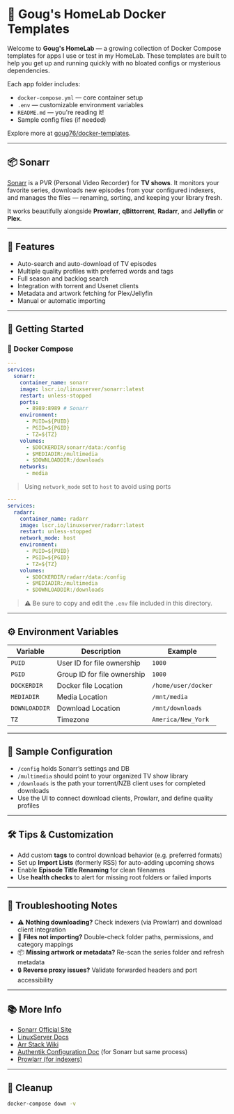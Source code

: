 # 🏡 Goug's HomeLab Docker Templates

Welcome to **Goug's HomeLab** — a growing collection of Docker Compose templates for apps I use or test in my HomeLab. These templates are built to help you get up and running quickly with no bloated configs or mysterious dependencies.

Each app folder includes:

* `docker-compose.yml` — core container setup
* `.env` — customizable environment variables
* `README.md` — you're reading it!
* Sample config files (if needed)

Explore more at [goug76/docker-templates](https://github.com/goug76/docker-templates).

---

## 📦 Sonarr

[Sonarr](https://sonarr.tv/) is a PVR (Personal Video Recorder) for **TV shows**. It monitors your favorite series, downloads new episodes from your configured indexers, and manages the files — renaming, sorting, and keeping your library fresh.

It works beautifully alongside **Prowlarr**, **qBittorrent**, **Radarr**, and **Jellyfin** or **Plex**.

---

## 🧰 Features

* Auto-search and auto-download of TV episodes
* Multiple quality profiles with preferred words and tags
* Full season and backlog search
* Integration with torrent and Usenet clients
* Metadata and artwork fetching for Plex/Jellyfin
* Manual or automatic importing

---

## 🚀 Getting Started

### 🐳 Docker Compose

```yaml
---
services:
  sonarr:
    container_name: sonarr
    image: lscr.io/linuxserver/sonarr:latest
    restart: unless-stopped
    ports:
      - 8989:8989 # Sonarr
    environment:
      - PUID=${PUID}
      - PGID=${PGID}
      - TZ=${TZ}
    volumes:
      - $DOCKERDIR/sonarr/data:/config
      - $MEDIADIR:/multimedia
      - $DOWNLOADDIR:/downloads
    networks:
      - media
```

> Using `network_mode` set to `host` to avoid using ports

```yaml
---
services:
  radarr:
    container_name: radarr
    image: lscr.io/linuxserver/radarr:latest
    restart: unless-stopped
    network_mode: host
    environment:
      - PUID=${PUID}
      - PGID=${PGID}
      - TZ=${TZ}
    volumes:
      - $DOCKERDIR/radarr/data:/config
      - $MEDIADIR:/multimedia
      - $DOWNLOADDIR:/downloads
```

> ⚠️ Be sure to copy and edit the `.env` file included in this directory.

---

## ⚙️ Environment Variables

| Variable | Description | Example |
|----|----|----|
| `PUID` | User ID for file ownership | `1000` |
| `PGID` | Group ID for file ownership | `1000` |
| `DOCKERDIR` | Docker file Location | `/home/user/docker` |
| `MEDIADIR` | Media Location | `/mnt/media` |
| `DOWNLOADDIR` | Download Location | `/mnt/downloads` |
| `TZ` | Timezone | `America/New_York` |

---

## 🧪 Sample Configuration

* `/config` holds Sonarr’s settings and DB
* `/multimedia` should point to your organized TV show library
* `/downloads` is the path your torrent/NZB client uses for completed downloads
* Use the UI to connect download clients, Prowlarr, and define quality profiles

---

## 🛠️ Tips & Customization

* Add custom **tags** to control download behavior (e.g. preferred formats)
* Set up **Import Lists** (formerly RSS) for auto-adding upcoming shows
* Enable **Episode Title Renaming** for clean filenames
* Use **health checks** to alert for missing root folders or failed imports

---

## 🧯 Troubleshooting Notes

* ⚠️ **Nothing downloading?** Check indexers (via Prowlarr) and download client integration
* 🔁 **Files not importing?** Double-check folder paths, permissions, and category mappings
* 📦 **Missing artwork or metadata?** Re-scan the series folder and refresh metadata
* 🔒 **Reverse proxy issues?** Validate forwarded headers and port accessibility

---

## 📚 More Info

* [Sonarr Official Site](https://sonarr.tv/)
* [LinuxServer Docs](https://docs.linuxserver.io/images/docker-sonarr)
* [Arr Stack Wiki](https://wiki.servarr.com/)
* [Authentik Configuration Doc](https://docs.goauthentik.io/integrations/services/sonarr/) (for Sonarr but same process)
* [Prowlarr (for indexers)](https://github.com/Prowlarr/Prowlarr)

---

## 🧼 Cleanup

```bash
docker-compose down -v
```
